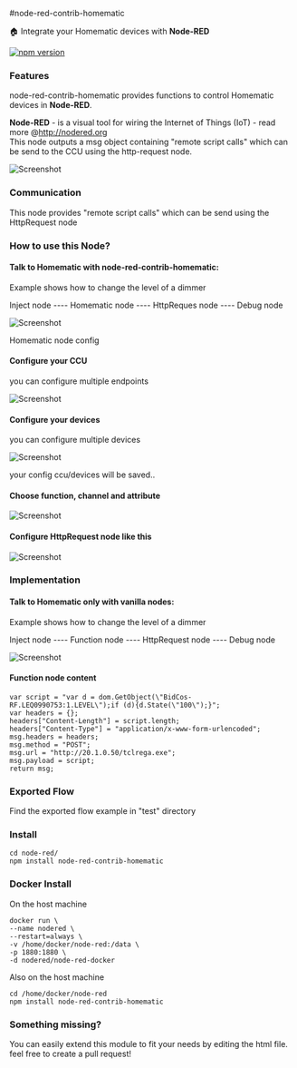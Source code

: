 #node-red-contrib-homematic

:house: Integrate your Homematic devices with <b>Node-RED</b>

[![npm version](https://badge.fury.io/js/node-red-contrib-homematic.svg)](http://badge.fury.io/js/node-red-contrib-homematic) 

### Features

node-red-contrib-homematic provides functions to control Homematic devices in <b>Node-RED</b>.<br>

<b>Node-RED</b> - is a visual tool for wiring the Internet of Things (IoT) - read more @http://nodered.org<br>
This node outputs a msg object containing "remote script calls" which can be send to the CCU using the http-request node.

![Screenshot](https://dl.dropboxusercontent.com/u/13344648/dev/homematic2.PNG)

### Communication

This node provides "remote script calls" which can be send using the HttpRequest node

### How to use this Node?

#### Talk to Homematic with node-red-contrib-homematic:

Example shows how to change the level of a dimmer

Inject node ---- Homematic node ---- HttpReques node ---- Debug node

![Screenshot](https://dl.dropboxusercontent.com/u/13344648/dev/node-red-contrib-homematic.PNG)

Homematic node config

#### Configure your CCU

you can configure multiple endpoints

![Screenshot](https://dl.dropboxusercontent.com/u/13344648/dev/node-red-homematic-config-ccu.PNG)

#### Configure your devices

you can configure multiple devices

![Screenshot](https://dl.dropboxusercontent.com/u/13344648/dev/node-red-homematic-config-devices.PNG)

your config ccu/devices will be saved..

#### Choose function, channel and attribute

![Screenshot](https://dl.dropboxusercontent.com/u/13344648/dev/node-red-homematic-config-node.PNG)

#### Configure HttpRequest node like this

![Screenshot](https://dl.dropboxusercontent.com/u/13344648/dev/httpRequestEmpty.PNG)



### Implementation

#### Talk to Homematic only with vanilla nodes:

Example shows how to change the level of a dimmer

Inject node ---- Function node ---- HttpRequest node ---- Debug node

![Screenshot](https://dl.dropboxusercontent.com/u/13344648/dev/node-red-homematic-rega.PNG)

#### Function node content

```
var script = "var d = dom.GetObject(\"BidCos-RF.LEQ0990753:1.LEVEL\");if (d){d.State(\"100\");}";
var headers = {};
headers["Content-Length"] = script.length;
headers["Content-Type"] = "application/x-www-form-urlencoded";
msg.headers = headers;
msg.method = "POST";
msg.url = "http://20.1.0.50/tclrega.exe";
msg.payload = script;
return msg;
```

### Exported Flow

Find the exported flow example in "test" directory

### Install

```
cd node-red/
npm install node-red-contrib-homematic
```

### Docker Install

On the host machine

```
docker run \
--name nodered \
--restart=always \
-v /home/docker/node-red:/data \
-p 1880:1880 \
-d nodered/node-red-docker
```

Also on the host machine

```
cd /home/docker/node-red
npm install node-red-contrib-homematic
```

### Something missing?

You can easily extend this module to fit your needs by editing the html file.
feel free to create a pull request!
